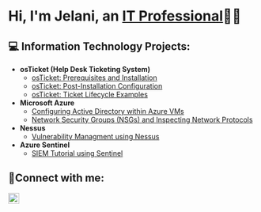 <h1>Hi, I'm Jelani, an <a href="https://www.linkedin.com/in/jelaniforde">IT Professional</a>👨‍💻</h1>

<h2>💻 Information Technology Projects:</h2>

- <b>osTicket (Help Desk Ticketing System)</b>
  - [osTicket: Prerequisites and Installation](https://github.com/LaniGTR/ostickets-prereqs)
  - [osTicket: Post-Installation Configuration](https://github.com/LaniGTR/post-install-config)
  - [osTicket: Ticket Lifecycle Examples](https://github.com/LaniGTR/ticket-lifecycle)
- <b>Microsoft Azure</b>
  - [Configuring Active Directory within Azure VMs](https://github.com/LaniGTR/Configuring-on-premises-AD-within-Azure)
  - [Network Security Groups (NSGs) and Inspecting Network Protocols](https://github.com/LaniGTR/NSGs-and-Inspecting-Network-Protocols)
- <b>Nessus</b>
  - [Vulnerability Managment using Nessus](https://github.com/LaniGTR/Vulnerability-Managment-using-Nessus)
- <b>Azure Sentinel</b>
  - [SIEM Tutorial using Sentinel](https://github.com/LaniGTR/SIEM-Tutorial-using-Sentinel)

<h2>🤳Connect with me:</h2>


[<img align="left" alt="Jelani | LinkedIn" width="22px" src="https://cdn.jsdelivr.net/npm/simple-icons@v3/icons/linkedin.svg" />][linkedin]



[linkedin]: https://www.linkedin.com/in/jelaniforde
